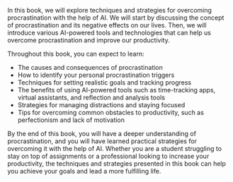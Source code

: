
In this book, we will explore techniques and strategies for overcoming procrastination with the help of AI. We will start by discussing the concept of procrastination and its negative effects on our lives. Then, we will introduce various AI-powered tools and technologies that can help us overcome procrastination and improve our productivity.

Throughout this book, you can expect to learn:

* The causes and consequences of procrastination
* How to identify your personal procrastination triggers
* Techniques for setting realistic goals and tracking progress
* The benefits of using AI-powered tools such as time-tracking apps, virtual assistants, and reflection and analysis tools
* Strategies for managing distractions and staying focused
* Tips for overcoming common obstacles to productivity, such as perfectionism and lack of motivation

By the end of this book, you will have a deeper understanding of procrastination, and you will have learned practical strategies for overcoming it with the help of AI. Whether you are a student struggling to stay on top of assignments or a professional looking to increase your productivity, the techniques and strategies presented in this book can help you achieve your goals and lead a more fulfilling life.
